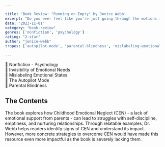```yaml
---

title: 'Book Review: "Running on Empty" by Jonice Webb'
excerpt: "Do you ever feel like you're just going through the motions in life? The book \"Running on Empty\" by Dr. Jonice Webb may have the answers."
date: "2023-11-01"
category: "book-review"
genres: ['nonfiction', 'psychology']
rating: "2-star"
author: "jonice-webb"
tropes: ['autopilot-mode', 'parental-blindness', 'mislabeling-emotional-states', 'invisibility-of-emotional-needs']

---
```



📍 Nonfiction - Psychology  
📍 Invisibility of Emotional Needs  
📍 Mislabeling Emotional States  
📍 The Autopilot Mode  
📍 Parental Blindness  
  

## The Contents
The book explores how Childhood Emotional Neglect (CEN) - a lack of emotional support from parents - can lead to struggles with self-discipline, emptiness, and nurturing relationships. Through relatable examples, Dr. Webb helps readers identify signs of CEN and understand its impact. However, more concrete strategies to overcome CEN would have made this resource even more impactful as the book is severely lacking them.
